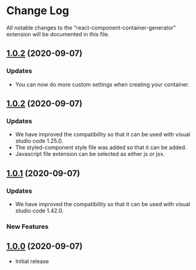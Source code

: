 # Change Log

All notable changes to the "react-component-container-generator" extension will be documented in this file.

<a name="1.0.2"></a>

## [1.0.2](https://github.com/Sh031224/react-component-container-generator/releases/tag/v1.0.2) (2020-09-07)

### Updates

- You can now do more custom settings when creating your container.

<a name="1.0.2"></a>

## [1.0.2](https://github.com/Sh031224/react-component-container-generator/releases/tag/v1.0.2) (2020-09-07)

### Updates

- We have improved the compatibility so that it can be used with visual studio code 1.25.0.
- The styled-component style file was added so that it can be added.
- Javascript file extension can be selected as either js or jsx.

<a name="1.0.1"></a>

## [1.0.1](https://github.com/Sh031224/react-component-container-generator/releases/tag/v1.0.1) (2020-09-07)

### Updates

- We have improved the compatibility so that it can be used with visual studio code 1.42.0.

### New Features

<a name="1.0.0"></a>

## [1.0.0](#) (2020-09-07)

- Initial release
